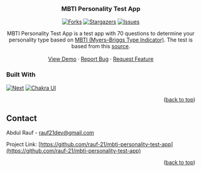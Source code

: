 <!-- PROJECT SHIELDS -->
<!--
*** I'm using markdown "reference style" links for readability.
*** Reference links are enclosed in brackets [ ] instead of parentheses ( ).
*** See the bottom of this document for the declaration of the reference variables
*** for contributors-url, forks-url, etc. This is an optional, concise syntax you may use.
*** https://www.markdownguide.org/basic-syntax/#reference-style-links
-->
<br />

<h3 align="center">MBTI Personality Test App</h3>

<center>

[![Forks][forks-shield]][forks-url]
[![Stargazers][stars-shield]][stars-url]
[![Issues][issues-shield]][issues-url]

</center>

  <p align="center">
    MBTI Personality Test App is a test app with 70 questions to determine your personality type based on 
    <a href="https://en.wikipedia.org/wiki/Myers%E2%80%93Briggs_Type_Indicator">MBTI (Myers–Briggs Type Indicator)</a>. The test is based from this <a href="http://www.lrjj.cn/encrm1.0/public/upload/MBTI-personality-test.pdf">source</a>. 
    <br />
    <br />
    <a href="https://github.com/rauf-21/mbti-personality-test-app">View Demo</a>
    ·
    <a href="https://github.com/rauf-21/mbti-personality-test-app/issues">Report Bug</a>
    ·
    <a href="https://github.com/rauf-21/mbti-personality-test-app/issues">Request Feature</a>
  </p>
</div>

### Built With

[![Next][next.js]][next-url]
[![Chakra UI][chakra-ui.com]][chakra-ui-url]

<p align="right">(<a href="#readme-top">back to top</a>)</p>

## Contact

Abdul Rauf - rauf21dev@gmail.com

Project Link: [https://github.com/rauf-21/mbti-personality-test-app](https://github.com/rauf-21/mbti-personality-test-app)

<p align="right">(<a href="#readme-top">back to top</a>)</p>

<!-- MARKDOWN LINKS & IMAGES -->
<!-- https://www.markdownguide.org/basic-syntax/#reference-style-links -->

[contributors-shield]: https://img.shields.io/github/contributors/rauf-21/mbti-personality-test-app.svg?style=for-the-badge
[contributors-url]: https://github.com/rauf-21/mbti-personality-test-app/graphs/contributors
[forks-shield]: https://img.shields.io/github/forks/rauf-21/mbti-personality-test-app.svg?style=for-the-badge
[forks-url]: https://github.com/rauf-21/mbti-personality-test-app/network/members
[stars-shield]: https://img.shields.io/github/stars/rauf-21/mbti-personality-test-app.svg?style=for-the-badge
[stars-url]: https://github.com/rauf-21/mbti-personality-test-app/stargazers
[issues-shield]: https://img.shields.io/github/issues/rauf-21/mbti-personality-test-app.svg?style=for-the-badge
[issues-url]: https://github.com/rauf-21/mbti-personality-test-app/issues
[license-shield]: https://img.shields.io/github/license/rauf-21/mbti-personality-test-app.svg?style=for-the-badge
[license-url]: https://github.com/rauf-21/mbti-personality-test-app/blob/master/LICENSE.txt
[linkedin-shield]: https://img.shields.io/badge/-LinkedIn-black.svg?style=for-the-badge&logo=linkedin&colorB=555
[linkedin-url]: https://linkedin.com/in/linkedin_username
[product-screenshot]: images/screenshot.png
[next.js]: https://img.shields.io/badge/next.js-000000?style=for-the-badge&logo=nextdotjs&logoColor=white
[next-url]: https://nextjs.org/
[chakra-ui.com]: https://img.shields.io/badge/chakra--ui-46c7c1?style=for-the-badge&logo=chakra-ui&logoColor=white
[chakra-ui-url]: https://chakra-ui.com/
